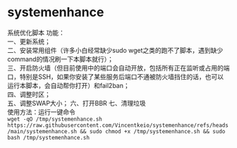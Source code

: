 # systemenhance
系统优化脚本
功能：  
一、更新系统；  
二、安装常用组件（许多小白经常缺少sudo wget之类的跑不了脚本，遇到缺少command的情况刷一下本脚本就行）；  
三、开启防火墙（但目前使用中的端口会自动开放，包括所有正在监听或占用的端口，特别是SSH，如果你安装了某些服务后端口不通被防火墙挡住的话，也可以运行本脚本，会自动帮你打开）和fail2ban；  
四、调整时区；  
五、调整SWAP大小； 
六、打开BBR
七、清理垃圾  
使用方法：运行一键命令  
`wget -qO /tmp/systemenhance.sh https://raw.githubusercontent.com/Vincentkeio/systemenhance/refs/heads/main/systemenhance.sh && sudo chmod +x /tmp/systemenhance.sh && sudo bash /tmp/systemenhance.sh`

